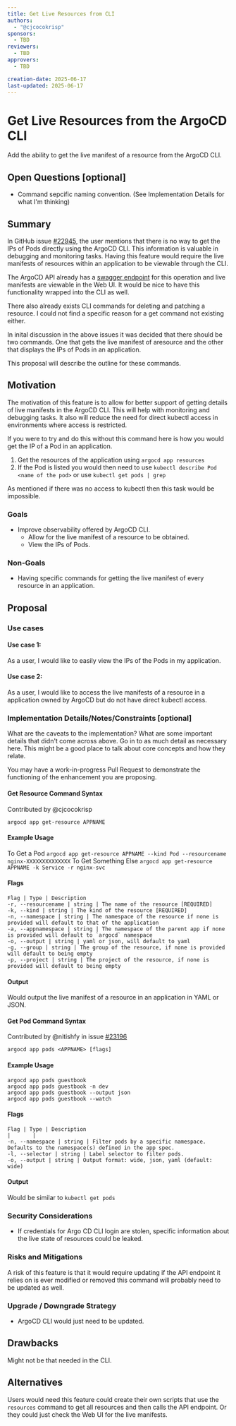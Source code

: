```yaml
---
title: Get Live Resources from CLI
authors:
  - "@cjcocokrisp" 
sponsors:
  - TBD        
reviewers:
  - TBD
approvers:
  - TBD

creation-date: 2025-06-17
last-updated: 2025-06-17
---
```


# Get Live Resources from the ArgoCD CLI

Add the ability to get the live manifest of a resource from the ArgoCD CLI.

## Open Questions [optional]

- Command sepcific naming convention. (See Implementation Details for what I'm thinking)

## Summary

In GitHub issue [#22945](https://github.com/argoproj/argo-cd/issues/22945), the user mentions that there
is no way to get the IPs of Pods directly using the ArgoCD CLI. This information is valuable in debugging 
and monitoring tasks. Having this feature would require the live manifests of resources within an 
application to be viewable through the CLI. 

The ArgoCD API already has a [swagger endpoint](https://cd.apps.argoproj.io/swagger-ui#tag/ApplicationService/operation/ApplicationService_GetResource)
for this operation and live manifests are viewable in the Web UI. It would be nice to have this 
functionality wrapped into the CLI as well. 

There also already exists CLI commands for deleting and patching a resource. I could not find 
a specific reason for a get command not existing either.

In inital discussion in the above issues it was decided that there should be two commands. 
One that gets the live manifest of aresource and the other that displays the IPs of Pods 
in an application. 

This proposal will describe the outline for these commands.

## Motivation

The motivation of this feature is to allow for better support of getting details 
of live manifests in the ArgoCD CLI. This will help with monitoring and debugging 
tasks. It also will reduce the need for direct kubectl access in environments where
access is restricted.

If you were to try and do this without this command here is how you would get 
the IP of a Pod in an application.

1. Get the resources of the application using `argocd app resources`
2. If the Pod is listed you would then need to use `kubectl describe Pod <name of the pod>` 
or use `kubectl get pods | grep `

As mentioned if there was no access to kubectl then this task would be impossible.

### Goals

- Improve observability offered by ArgoCD CLI. 
  - Allow for the live manifest of a resource to be obtained. 
  - View the IPs of Pods. 

### Non-Goals

- Having specific commands for getting the live manifest of every resource in
an application.

## Proposal

### Use cases

#### Use case 1:
As a user, I would like to easily view the IPs of the Pods in my application. 

#### Use case 2:
As a user, I would like to access the live manifests of a resource in a application
owned by ArgoCD but do not have direct kubectl access. 

### Implementation Details/Notes/Constraints [optional]

What are the caveats to the implementation? What are some important details that didn't come across
above. Go in to as much detail as necessary here. This might be a good place to talk about core
concepts and how they relate.

You may have a work-in-progress Pull Request to demonstrate the functioning of the enhancement you are proposing.

#### Get Resource Command Syntax

Contributed by @cjcocokrisp

```argocd app get-resource APPNAME```

#### Example Usage
To  Get a Pod
```argocd app get-resource APPNAME --kind Pod --resourcename nginx-XXXXXXXXXXXXXX```
To Get Something Else
```argocd app get-resource APPNAME -k Service -r nginx-svc```

#### Flags

```
Flag | Type | Description
-r, --resourcename | string | The name of the resource [REQUIRED]
-k, --kind | string | The kind of the resource [REQUIRED]
-n, --namespace | string | The namespace of the resource if none is provided will default to that of the application
-a, --appnamespace | string | The namespace of the parent app if none is provided will default to `argocd` namespace
-o, --output | string | yaml or json, will default to yaml
-g, --group | string | The group of the resource, if none is provided will default to being empty 
-p, --project | string | The project of the resource, if none is provided will default to being empty
```

#### Output

Would output the live manifest of a resource in an application in YAML or JSON.

#### Get Pod Command Syntax

Contributed by @nitishfy in issue [#23196](https://github.com/argoproj/argo-cd/issues/23196)

`argocd app pods <APPNAME> [flags]`
#### Example Usage

```
argocd app pods guestbook
argocd app pods guestbook -n dev
argocd app pods guestbook --output json
argocd app pods guestbook --watch
```

#### Flags
```
Flag | Type | Description
|       |    
-n, --namespace | string | Filter pods by a specific namespace. Defaults to the namespace(s) defined in the app spec.
-l, --selector | string | Label selector to filter pods.
-o, --output | string | Output format: wide, json, yaml (default: wide)
```

#### Output 

Would be similar to `kubectl get pods`

### Security Considerations

- If credentials for Argo CD CLI login are stolen, specific information about the live state of resources 
could be leaked. 

### Risks and Mitigations

A risk of this feature is that it would require updating if the API endpoint it relies on is ever
modified or removed this command will probably need to be updated as well. 

### Upgrade / Downgrade Strategy

- ArgoCD CLI would just need to be updated. 

## Drawbacks

Might not be that needed in the CLI. 

## Alternatives

Users would need this feature could create their own scripts that use the `resources` command
to get all resources and then calls the API endpoint. Or they could just check the Web UI for 
the live manifests. 